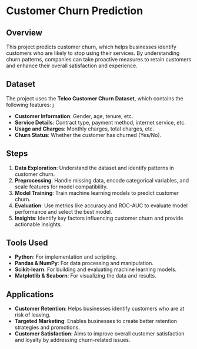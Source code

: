 # Customer Churn Prediction

## Overview

This project predicts customer churn, which helps businesses identify customers who are likely to stop using their services. By understanding churn patterns, companies can take proactive measures to retain customers and enhance their overall satisfaction and experience.

## Dataset

The project uses the **Telco Customer Churn Dataset**, which contains the following features:
j
- **Customer Information**: Gender, age, tenure, etc.
- **Service Details**: Contract type, payment method, internet service, etc.
- **Usage and Charges**: Monthly charges, total charges, etc.
- **Churn Status**: Whether the customer has churned (Yes/No).

## Steps

1. **Data Exploration**: Understand the dataset and identify patterns in customer churn.
2. **Preprocessing**: Handle missing data, encode categorical variables, and scale features for model compatibility.
3. **Model Training**: Train machine learning models to predict customer churn.
4. **Evaluation**: Use metrics like accuracy and ROC-AUC to evaluate model performance and select the best model.
5. **Insights**: Identify key factors influencing customer churn and provide actionable insights.

## Tools Used

- **Python**: For implementation and scripting.
- **Pandas & NumPy**: For data processing and manipulation.
- **Scikit-learn**: For building and evaluating machine learning models.
- **Matplotlib & Seaborn**: For visualizing the data and results.

## Applications

- **Customer Retention**: Helps businesses identify customers who are at risk of leaving.
- **Targeted Marketing**: Enables businesses to create better retention strategies and promotions.
- **Customer Satisfaction**: Aims to improve overall customer satisfaction and loyalty by addressing churn-related issues.
